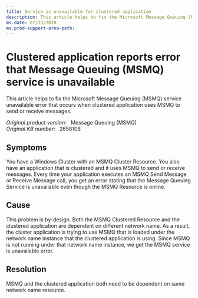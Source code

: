 ```yaml
---
title: Service is unavailable for clustered application
description: This article helps to fix the Microsoft Message Queuing (MSMQ) service unavailable error that occurs when clustered application uses MSMQ to send or receive messages.
ms.date: 07/23/2020
ms.prod-support-area-path: 
---
```

# Clustered application reports error that Message Queuing (MSMQ) service is unavailable

This article helps to fix the Microsoft Message Queuing (MSMQ) service unavailable error that occurs when clustered application uses MSMQ to send or receive messages.

_Original product version:_ &nbsp; Message Queuing (MSMQ)  
_Original KB number:_ &nbsp; 2658108

## Symptoms

You have a Windows Cluster with an MSMQ Cluster Resource. You also have an application that is clustered and it uses MSMQ to send or receive messages. Every time your application executes an MSMQ Send Message or Receive Message call, you get an error stating that the Message Queuing Service is unavailable even though the MSMQ Resource is online.

## Cause

This problem is by-design. Both the MSMQ Clustered Resource and the clustered application are dependent on different network name. As a result, the cluster application is trying to use MSMQ that is loaded under the network name instance that the clustered application is using. Since MSMQ is not running under that network name instance, we get the MSMQ service is unavailable error.

## Resolution

MSMQ and the clustered application both need to be dependent on same network name resource.
